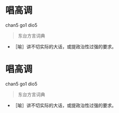# 唱高调
chan5 go1 dio5
> 东台方言词典
- ［喻］讲不切实际的大话，或提政治性过强的要求。

# 唱高调
chan5 go1 dio5
> 东台方言词典
- ［喻］讲不切实际的大话，或提政治性过强的要求。
